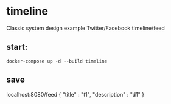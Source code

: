 # timeline

Classic system design example Twitter/Facebook timeline/feed 

## start:

```shell
docker-compose up -d --build timeline
```

## save 
localhost:8080/feed
{
"title" : "t1",
"description" : "d1"
}